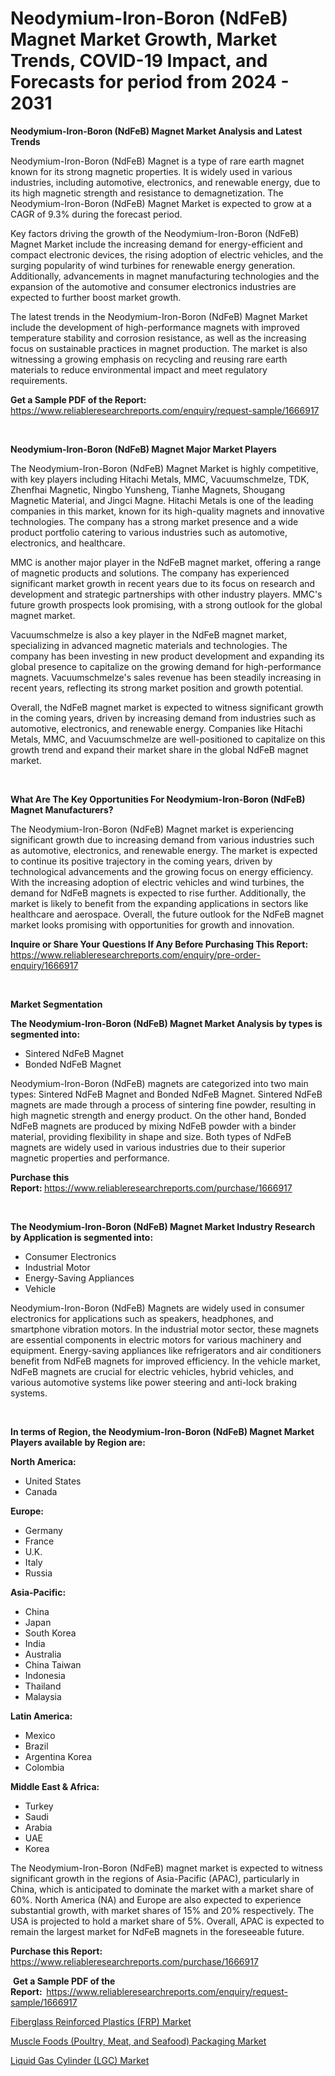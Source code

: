 <p><h1>Neodymium-Iron-Boron (NdFeB) Magnet Market Growth, Market Trends, COVID-19 Impact, and Forecasts for period from 2024 - 2031</h1></p><p><strong>Neodymium-Iron-Boron (NdFeB) Magnet Market Analysis and Latest Trends</strong></p>
<p><p>Neodymium-Iron-Boron (NdFeB) Magnet is a type of rare earth magnet known for its strong magnetic properties. It is widely used in various industries, including automotive, electronics, and renewable energy, due to its high magnetic strength and resistance to demagnetization. The Neodymium-Iron-Boron (NdFeB) Magnet Market is expected to grow at a CAGR of 9.3% during the forecast period.</p><p>Key factors driving the growth of the Neodymium-Iron-Boron (NdFeB) Magnet Market include the increasing demand for energy-efficient and compact electronic devices, the rising adoption of electric vehicles, and the surging popularity of wind turbines for renewable energy generation. Additionally, advancements in magnet manufacturing technologies and the expansion of the automotive and consumer electronics industries are expected to further boost market growth.</p><p>The latest trends in the Neodymium-Iron-Boron (NdFeB) Magnet Market include the development of high-performance magnets with improved temperature stability and corrosion resistance, as well as the increasing focus on sustainable practices in magnet production. The market is also witnessing a growing emphasis on recycling and reusing rare earth materials to reduce environmental impact and meet regulatory requirements.</p></p>
<p><strong>Get a Sample PDF of the Report:&nbsp;</strong> <a href="https://www.reliableresearchreports.com/enquiry/request-sample/1666917">https://www.reliableresearchreports.com/enquiry/request-sample/1666917</a></p>
<p>&nbsp;</p>
<p><strong>Neodymium-Iron-Boron (NdFeB) Magnet Major Market Players</strong></p>
<p><p>The Neodymium-Iron-Boron (NdFeB) Magnet Market is highly competitive, with key players including Hitachi Metals, MMC, Vacuumschmelze, TDK, Zhenfhai Magnetic, Ningbo Yunsheng, Tianhe Magnets, Shougang Magnetic Material, and Jingci Magne. Hitachi Metals is one of the leading companies in this market, known for its high-quality magnets and innovative technologies. The company has a strong market presence and a wide product portfolio catering to various industries such as automotive, electronics, and healthcare.</p><p>MMC is another major player in the NdFeB magnet market, offering a range of magnetic products and solutions. The company has experienced significant market growth in recent years due to its focus on research and development and strategic partnerships with other industry players. MMC's future growth prospects look promising, with a strong outlook for the global magnet market.</p><p>Vacuumschmelze is also a key player in the NdFeB magnet market, specializing in advanced magnetic materials and technologies. The company has been investing in new product development and expanding its global presence to capitalize on the growing demand for high-performance magnets. Vacuumschmelze's sales revenue has been steadily increasing in recent years, reflecting its strong market position and growth potential.</p><p>Overall, the NdFeB magnet market is expected to witness significant growth in the coming years, driven by increasing demand from industries such as automotive, electronics, and renewable energy. Companies like Hitachi Metals, MMC, and Vacuumschmelze are well-positioned to capitalize on this growth trend and expand their market share in the global NdFeB magnet market.</p></p>
<p>&nbsp;</p>
<p><strong>What Are The Key Opportunities For Neodymium-Iron-Boron (NdFeB) Magnet Manufacturers?</strong></p>
<p><p>The Neodymium-Iron-Boron (NdFeB) Magnet market is experiencing significant growth due to increasing demand from various industries such as automotive, electronics, and renewable energy. The market is expected to continue its positive trajectory in the coming years, driven by technological advancements and the growing focus on energy efficiency. With the increasing adoption of electric vehicles and wind turbines, the demand for NdFeB magnets is expected to rise further. Additionally, the market is likely to benefit from the expanding applications in sectors like healthcare and aerospace. Overall, the future outlook for the NdFeB magnet market looks promising with opportunities for growth and innovation.</p></p>
<p><strong>Inquire or Share Your Questions If Any Before Purchasing This Report:</strong> <a href="https://www.reliableresearchreports.com/enquiry/pre-order-enquiry/1666917">https://www.reliableresearchreports.com/enquiry/pre-order-enquiry/1666917</a></p>
<p>&nbsp;</p>
<p><strong>Market Segmentation</strong></p>
<p><strong>The Neodymium-Iron-Boron (NdFeB) Magnet Market Analysis by types is segmented into:</strong></p>
<p><ul><li>Sintered NdFeB Magnet</li><li>Bonded NdFeB Magnet</li></ul></p>
<p><p>Neodymium-Iron-Boron (NdFeB) magnets are categorized into two main types: Sintered NdFeB Magnet and Bonded NdFeB Magnet. Sintered NdFeB magnets are made through a process of sintering fine powder, resulting in high magnetic strength and energy product. On the other hand, Bonded NdFeB magnets are produced by mixing NdFeB powder with a binder material, providing flexibility in shape and size. Both types of NdFeB magnets are widely used in various industries due to their superior magnetic properties and performance.</p></p>
<p><strong>Purchase this Report:&nbsp;</strong><a href="https://www.reliableresearchreports.com/purchase/1666917">https://www.reliableresearchreports.com/purchase/1666917</a></p>
<p>&nbsp;</p>
<p><strong>The Neodymium-Iron-Boron (NdFeB) Magnet Market Industry Research by Application is segmented into:</strong></p>
<p><ul><li>Consumer Electronics</li><li>Industrial Motor</li><li>Energy-Saving Appliances</li><li>Vehicle</li></ul></p>
<p><p>Neodymium-Iron-Boron (NdFeB) Magnets are widely used in consumer electronics for applications such as speakers, headphones, and smartphone vibration motors. In the industrial motor sector, these magnets are essential components in electric motors for various machinery and equipment. Energy-saving appliances like refrigerators and air conditioners benefit from NdFeB magnets for improved efficiency. In the vehicle market, NdFeB magnets are crucial for electric vehicles, hybrid vehicles, and various automotive systems like power steering and anti-lock braking systems.</p></p>
<p>&nbsp;</p>
<p><strong>In terms of Region, the Neodymium-Iron-Boron (NdFeB) Magnet Market Players available by Region are:</strong></p>
<p>
    <p> <strong> North America: </strong>
        <ul>
            <li>United States</li>
            <li>Canada</li>
        </ul>
        </p> 
    <p> <strong> Europe: </strong>
        <ul>
            <li>Germany</li>
            <li>France</li>
            <li>U.K.</li>
            <li>Italy</li>
            <li>Russia</li>
        </ul>
        </p> 
    <p> <strong> Asia-Pacific: </strong>
        <ul>
            <li>China</li>
            <li>Japan</li>
            <li>South Korea</li>
            <li>India</li>
            <li>Australia</li>
            <li>China Taiwan</li>
            <li>Indonesia</li>
            <li>Thailand</li>
            <li>Malaysia</li>
        </ul>
        </p> 
    <p> <strong> Latin America: </strong>
        <ul>
            <li>Mexico</li>
            <li>Brazil</li>
            <li>Argentina Korea</li>
            <li>Colombia</li>
        </ul>
        </p> 
    <p> <strong> Middle East & Africa: </strong>
        <ul>
            <li>Turkey</li>
            <li>Saudi</li>
            <li>Arabia</li>
            <li>UAE</li>
            <li>Korea</li>
        </ul>
    </p>
    </p>
<p><p>The Neodymium-Iron-Boron (NdFeB) magnet market is expected to witness significant growth in the regions of Asia-Pacific (APAC), particularly in China, which is anticipated to dominate the market with a market share of 60%. North America (NA) and Europe are also expected to experience substantial growth, with market shares of 15% and 20% respectively. The USA is projected to hold a market share of 5%. Overall, APAC is expected to remain the largest market for NdFeB magnets in the foreseeable future.</p></p>
<p><strong>Purchase this Report: </strong><a href="https://www.reliableresearchreports.com/purchase/1666917">https://www.reliableresearchreports.com/purchase/1666917</a></p>
<p>&nbsp;<strong>Get a Sample PDF of the Report:&nbsp;&nbsp;</strong><a href="https://www.reliableresearchreports.com/enquiry/request-sample/1666917">https://www.reliableresearchreports.com/enquiry/request-sample/1666917</a></p>
<p><strong></strong></p>
<p><p><a href="https://github.com/gamblestampleyjenny50m5sl6/Market-Research-Report-List-1/blob/main/fiberglass-reinforced-plastics-frp-market.md">Fiberglass Reinforced Plastics (FRP) Market</a></p><p><a href="https://github.com/nicholepatriciadoylenwnrjr0/Market-Research-Report-List-1/blob/main/muscle-foods-poultry-meat-and-seafood-packaging-market.md">Muscle Foods (Poultry, Meat, and Seafood) Packaging Market</a></p><p><a href="https://github.com/wwwkeltoum/Market-Research-Report-List-2/blob/main/liquid-gas-cylinder-lgc-market.md">Liquid Gas Cylinder (LGC) Market</a></p></p>